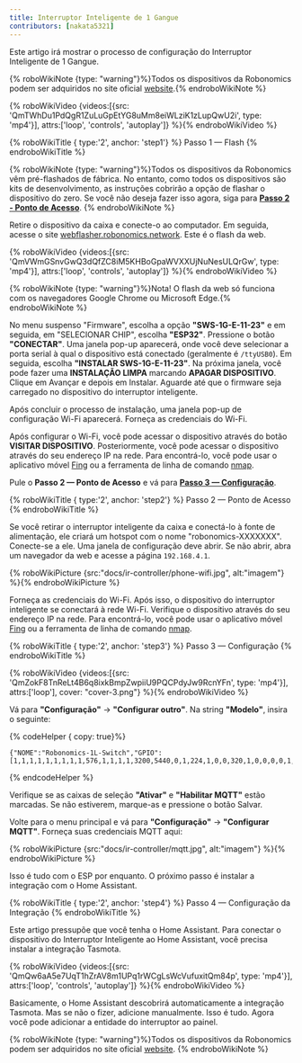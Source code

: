 ```yaml
---
title: Interruptor Inteligente de 1 Gangue
contributors: [nakata5321]
---
```

Este artigo irá mostrar o processo de configuração do Interruptor Inteligente de 1 Gangue.

{% roboWikiNote {type: "warning"}%}Todos os dispositivos da Robonomics podem ser adquiridos no site oficial [website](https://robonomics.network/devices/).{% endroboWikiNote %}

{% roboWikiVideo {videos:[{src: 'QmTWhDu1PdQgR1ZuLuGpEtYG8uMm8eiWLziK1zLupQwU2i', type: 'mp4'}], attrs:['loop', 'controls', 'autoplay']} %}{% endroboWikiVideo %}

{% roboWikiTitle { type:'2', anchor: 'step1'} %} Passo 1 — Flash {% endroboWikiTitle %}

{% roboWikiNote {type: "warning"}%}Todos os dispositivos da Robonomics vêm pré-flashados de fábrica. No entanto, como todos os dispositivos são kits de desenvolvimento, as instruções cobrirão a opção de flashar o dispositivo do zero. Se você não deseja fazer isso agora, siga para [**Passo 2 - Ponto de Acesso**](/docs/ir-controller/#step2).
{% endroboWikiNote %}

Retire o dispositivo da caixa e conecte-o ao computador. Em seguida, acesse o site [webflasher.robonomics.network](https://webflasher.robonomics.network/). Este é o flash da web.

{% roboWikiVideo {videos:[{src: 'QmVWmGSnvGwQ3dQfZC8iM5KHBoGpaWVXXUjNuNesULQrGw', type: 'mp4'}], attrs:['loop', 'controls', 'autoplay']} %}{% endroboWikiVideo %}

{% roboWikiNote {type: "warning"}%}Nota! O flash da web só funciona com os navegadores Google Chrome ou Microsoft Edge.{% endroboWikiNote %}

No menu suspenso "Firmware", escolha a opção **"SWS-1G-E-11-23"** e em seguida, em "SELECIONAR CHIP", escolha **"ESP32"**. Pressione o botão **"CONECTAR"**.
Uma janela pop-up aparecerá, onde você deve selecionar a porta serial à qual o dispositivo está conectado (geralmente é `/ttyUSB0`). Em seguida, escolha **"INSTALAR SWS-1G-E-11-23"**.
Na próxima janela, você pode fazer uma **INSTALAÇÃO LIMPA** marcando **APAGAR DISPOSITIVO**. Clique em Avançar e depois em Instalar. Aguarde até que o firmware seja carregado no dispositivo do interruptor inteligente.

Após concluir o processo de instalação, uma janela pop-up de configuração Wi-Fi aparecerá. Forneça as credenciais do Wi-Fi.

Após configurar o Wi-Fi, você pode acessar o dispositivo através do botão **VISITAR DISPOSITIVO**. Posteriormente, você pode acessar o dispositivo através do seu endereço IP na rede. Para encontrá-lo, você pode usar o aplicativo móvel [Fing](https://www.fing.com/products) ou a
ferramenta de linha de comando [nmap](https://vitux.com/find-devices-connected-to-your-network-with-nmap/).

Pule o **Passo 2 — Ponto de Acesso** e vá para [**Passo 3 — Configuração**](/docs/ir-controller/#step3).

{% roboWikiTitle { type:'2', anchor: 'step2'} %} Passo 2 — Ponto de Acesso {% endroboWikiTitle %}

Se você retirar o interruptor inteligente da caixa e conectá-lo à fonte de alimentação, ele criará um hotspot com o nome "robonomics-XXXXXXX". Conecte-se a ele.
Uma janela de configuração deve abrir. Se não abrir, abra um navegador da web e acesse a página `192.168.4.1`.

{% roboWikiPicture {src:"docs/ir-controller/phone-wifi.jpg", alt:"imagem"} %}{% endroboWikiPicture %}

Forneça as credenciais do Wi-Fi. Após isso, o dispositivo do interruptor inteligente se conectará à rede Wi-Fi. Verifique o dispositivo através do seu endereço IP na rede. Para encontrá-lo, você pode usar o aplicativo móvel [Fing](https://www.fing.com/products) ou a
ferramenta de linha de comando [nmap](https://vitux.com/find-devices-connected-to-your-network-with-nmap/).

{% roboWikiTitle { type:'2', anchor: 'step3'} %} Passo 3 — Configuração {% endroboWikiTitle %}

{% roboWikiVideo {videos:[{src: 'QmZokF8TnReLt4B6q8ixkBmpZwpiiU9PQCPdyJw9RcnYFn', type: 'mp4'}], attrs:['loop'], cover: "cover-3.png"} %}{% endroboWikiVideo %}

Vá para **"Configuração"** -> **"Configurar outro"**. Na string **"Modelo"**, insira o seguinte:

{% codeHelper { copy: true}%}

```shell
{"NOME":"Robonomics-1L-Switch","GPIO":[1,1,1,1,1,1,1,1,1,576,1,1,1,1,3200,5440,0,1,224,1,0,0,320,1,0,0,0,0,1,1,1,32,1,0,0,1],"FLAG":0,"BASE":1}
```

{% endcodeHelper %}

Verifique se as caixas de seleção **"Ativar"** e **"Habilitar MQTT"** estão marcadas. Se não estiverem, marque-as e pressione o botão Salvar.

Volte para o menu principal e vá para **"Configuração"** -> **"Configurar MQTT"**.
Forneça suas credenciais MQTT aqui:

{% roboWikiPicture {src:"docs/ir-controller/mqtt.jpg", alt:"imagem"} %}{% endroboWikiPicture %}

Isso é tudo com o ESP por enquanto. O próximo passo é instalar a integração com o Home Assistant.

{% roboWikiTitle { type:'2', anchor: 'step4'} %} Passo 4 — Configuração da Integração {% endroboWikiTitle %}

Este artigo pressupõe que você tenha o Home Assistant. Para conectar o dispositivo do Interruptor Inteligente ao Home Assistant, você precisa instalar a integração Tasmota.

{% roboWikiVideo {videos:[{src: 'QmQw6aA5e7UqT1hZrAV8m1UPq1rWCgLsWcVufuxitQm84p', type: 'mp4'}], attrs:['loop', 'controls', 'autoplay']} %}{% endroboWikiVideo %}

Basicamente, o Home Assistant descobrirá automaticamente a integração Tasmota. Mas se não o fizer, adicione manualmente.
Isso é tudo. Agora você pode adicionar a entidade do interruptor ao painel.

{% roboWikiNote {type: "warning"}%}Todos os dispositivos da Robonomics podem ser adquiridos no site oficial [website](https://robonomics.network/).
{% endroboWikiNote %}